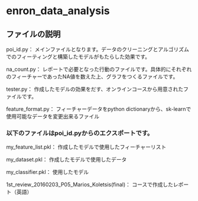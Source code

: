 # enron_data_analysis

## ファイルの説明

poi_id.py：
メインファイルとなります。データのクリーニングとアルゴリズムでのフィーティングと構築したモデルがもたらした効果です。

na_count.py：
レポートで必要となった行動のファイルです。具体的にそれぞれのフィーチャーであったNA値を数えた上、グラフをつくるファイルです。

tester.py：
作成したモデルの効果をだす、オンラインコースから用意されたファイルです。

feature_format.py：
フィーチャーデータをpython dictionaryから、sk-learnで使用可能なデータを変更出来るファイル

### 以下のファイルはpoi_id.pyからのエクスポートです。

my_feature_list.pkl：
作成したモデルで使用したフィーチャーリスト

my_dataset.pkl：
作成したモデルで使用したデータ

my_classifier.pkl：
使用したモデル

1st_review_20160203_P05_Marios_Koletsis(final)：
コースで作成したレポート（英語）
